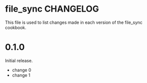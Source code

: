 # file_sync CHANGELOG

This file is used to list changes made in each version of the file_sync cookbook.

# 0.1.0

Initial release.

- change 0
- change 1

